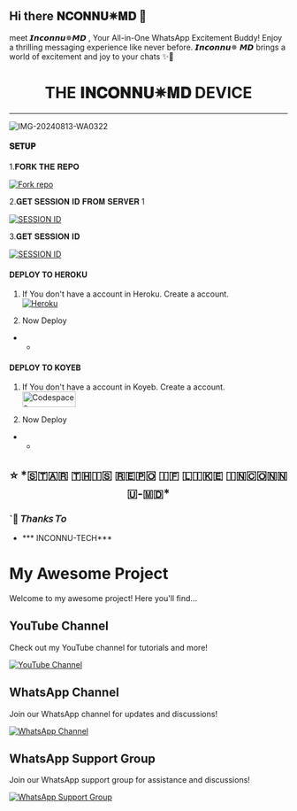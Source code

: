 ## Hi there 𝐍𝐂𝐎𝐍𝐍𝐔✵𝐌𝐃 🤟


meet 𝙄𝙣𝙘𝙤𝙣𝙣𝙪✵𝙈𝘿 , Your All-in-One WhatsApp Excitement Buddy! Enjoy a thrilling messaging experience like never before. 𝙄𝙣𝙘𝙤𝙣𝙣𝙪✵ 𝙈𝘿 brings a world of excitement and joy to your chats ✨🤖

<h1 align="center"> THE 𝐈𝐍𝐂𝐎𝐍𝐍𝐔✵𝐌𝐃 DEVICE </h1>
<p align="center">  
  
***
  
![IMG-20240813-WA0322](https://github.com/user-attachments/assets/e07a7620-5ed7-4507-a3d8-1d17852df2a7)



#### 𝐒𝐄𝐓𝐔𝐏

1.𝐅𝐎𝐑𝐊 𝐓𝐇𝐄 𝐑𝐄𝐏𝐎
   
<a href='https://github.com/INCONNU-MD/INCONNU-MD/fork' target="_blank"><img alt='Fork repo' src='https://img.shields.io/badge/Fork Repo-100000?style=for-the-badge&logo=scan&logoColor=white&labelColor=black&color=black'/></a>


2.𝐆𝐄𝐓 𝐒𝐄𝐒𝐒𝐈𝐎𝐍 𝐈𝐃 𝐅𝐑𝐎𝐌 𝐒𝐄𝐑𝐕𝐄𝐑 1
 
<a href='https://session-sacc.onrender.com//' target="_blank"><img alt='SESSION ID' src='https://img.shields.io/badge/Session_id-100000?style=for-the-badge&logo=scan&logoColor=white&labelColor=black&color=black'/></a>

3.𝐆𝐄𝐓 𝐒𝐄𝐒𝐒𝐈𝐎𝐍 𝐈𝐃
    
<a href='https://session-sacc.onrender.com//' target="_blank"><img alt='SESSION ID' src='https://img.shields.io/badge/Session_id-100000?style=for-the-badge&logo=scan&logoColor=white&labelColor=black&color=black'/></a>

#### DEPLOY TO HEROKU 

1. If You don't have a account in Heroku. Create a account.
    <br>
<a href='https://signup.heroku.com/' target="_blank"><img alt='Heroku' src='https://img.shields.io/badge/-Create-black?style=for-the-badge&logo=heroku&logoColor=white'/></a>

2. Now Deploy
    <br>
- *


#### DEPLOY TO KOYEB

1. If You don't have a account in Koyeb. Create a account.
    <br>
<a href='https://app.koyeb.com/auth/signup' target="_blank"><img alt='Codespaces' src='https://img.shields.io/badge/CREATE-h?color=black&style=for-the-badge&logo=koyeb' width="96.35" height="28"/></a></p>

2. Now Deploy
    <br>
<a href="https://app.koyeb.com/apps/deploy?type=git&repository=github.com/SuhailTechInfo/Suhail-black?style=for-the-badge&logo=koyeb&logoColor=white"></a>

- *

<h2 align="center"> ⭐ *🇸🇹🇦🇷 🇹🇭🇮🇸 🇷🇪🇵🇴 🇮🇫 🇱🇮🇰🇪 🇮🇳🇨🇴🇳🇳🇺-🇲🇩*
</h2>

 
### `🎊 𝘛𝘩𝘢𝘯𝘬𝘴 𝘛𝘰
- *** INCONNU-TECH***

###  
# My Awesome Project

Welcome to my awesome project! Here you'll find...
## YouTube Channel

Check out my YouTube channel for tutorials and more!

[![YouTube Channel](https://img.shields.io/badge/Subscribe-My%20Channel-red?style=for-the-badge&logo=youtube)](https://www.youtube.com/@Inconnutech)
## WhatsApp Channel

Join our WhatsApp channel for updates and discussions!

[![WhatsApp Channel](https://img.shields.io/badge/Join-WhatsApp%20Channel-25D366?style=for-the-badge&logo=whatsapp)](https://whatsapp.com/channel/0029ValSilu9Bb62q8tgBr3p)
## WhatsApp Support Group

Join our WhatsApp support group for assistance and discussions!

[![WhatsApp Support Group](https://img.shields.io/badge/Join-WhatsApp%20Support%20Group-25D366?style=for-the-badge&logo=whatsapp)](https://chat.whatsapp.com/DjDaUU8daIOKk0JByPmUBE)



